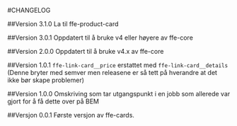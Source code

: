 #CHANGELOG

##Version 3.1.0
La til ffe-product-card

##Version 3.0.1
Oppdatert til å bruke v4 eller høyere av ffe-core

##Version 2.0.0
Oppdatert til å bruke v4.x av ffe-core

##Version 1.0.1
`ffe-link-card__price` erstattet med `ffe-link-card__details`
(Denne bryter med semver men releasene er så tett på hverandre at det ikke bør skape problemer)

##Version 1.0.0
Omskriving som tar utgangspunkt i en jobb som allerede var gjort for å få dette over på BEM

##Versjon 0.0.1
Første versjon av ffe-cards.

